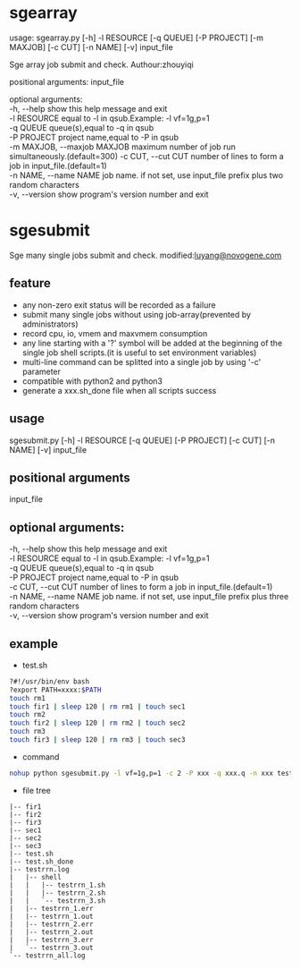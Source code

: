 # sgearray

usage: sgearray.py [-h] -l RESOURCE [-q QUEUE] [-P PROJECT] [-m MAXJOB] [-c CUT] [-n NAME] [-v] input_file

Sge array job submit and check. Authour:zhouyiqi

positional arguments:
  input_file

optional arguments:<br>
  -h, --help            show this help message and exit  
  -l RESOURCE           equal to -l in qsub.Example: -l vf=1g,p=1  
  -q QUEUE              queue(s),equal to -q in qsub  
  -P PROJECT            project name,equal to -P in qsub  
  -m MAXJOB, --maxjob   MAXJOB maximum number of job run simultaneously.(default=300)
  -c CUT, --cut CUT     number of lines to form a job in input_file.(default=1)  
  -n NAME, --name NAME  job name. if not set, use input_file prefix plus two random characters  
  -v, --version         show program's version number and exit  

# sgesubmit
Sge many single jobs submit and check. modified:luyang@novogene.com

## feature  
  - any non-zero exit status will be recorded as a failure
  - submit many single jobs without using job-array(prevented by administrators)
  - record cpu, io, vmem and maxvmem consumption
  - any line starting with a '?' symbol will be added at the beginning of the single job shell scripts.(it is useful to set environment variables)
  - multi-line command can be splitted into a single job by using '-c' parameter
  - compatible with python2 and python3 
  - generate a xxx.sh_done file when all scripts success

## usage 
sgesubmit.py [-h] -l RESOURCE [-q QUEUE] [-P PROJECT] [-c CUT] [-n NAME] [-v] input_file


## positional arguments
 input_file

## optional arguments:<br>
  -h, --help            show this help message and exit  
  -l RESOURCE           equal to -l in qsub.Example: -l vf=1g,p=1  
  -q QUEUE              queue(s),equal to -q in qsub  
  -P PROJECT            project name,equal to -P in qsub  
  -c CUT, --cut CUT     number of lines to form a job in input_file.(default=1)  
  -n NAME, --name NAME  job name. if not set, use input_file prefix plus three random characters  
  -v, --version         show program's version number and exit   
  
## example
  - test.sh
```bash
?#!/usr/bin/env bash
?export PATH=xxxx:$PATH
touch rm1
touch fir1 | sleep 120 | rm rm1 | touch sec1
touch rm2
touch fir2 | sleep 120 | rm rm2 | touch sec2
touch rm3
touch fir3 | sleep 120 | rm rm3 | touch sec3
```
  - command
```bash
nohup python sgesubmit.py -l vf=1g,p=1 -c 2 -P xxx -q xxx.q -n xxx test.sh &
```

  - file tree
```
|-- fir1
|-- fir2
|-- fir3
|-- sec1
|-- sec2
|-- sec3
|-- test.sh
|-- test.sh_done
|-- testrrn.log
|   |-- shell
|   |   |-- testrrn_1.sh
|   |   |-- testrrn_2.sh
|   |   `-- testrrn_3.sh
|   |-- testrrn_1.err
|   |-- testrrn_1.out
|   |-- testrrn_2.err
|   |-- testrrn_2.out
|   |-- testrrn_3.err
|   `-- testrrn_3.out
`-- testrrn_all.log
```
